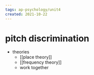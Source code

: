 ```yaml
---
tags: ap-psychology/unit4 
created: 2021-10-22
---
```


# pitch discrimination

- theories
	- [[place theory]]
	- [[frequency theory]]
	- work together

<!---->
